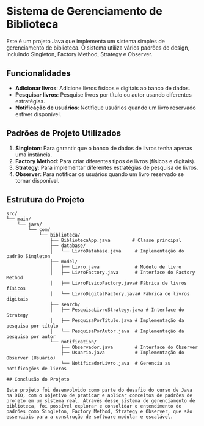 # Sistema de Gerenciamento de Biblioteca

Este é um projeto Java que implementa um sistema simples de gerenciamento de biblioteca. O sistema utiliza vários padrões de design, incluindo Singleton, Factory Method, Strategy e Observer.

## Funcionalidades

- **Adicionar livros**: Adicione livros físicos e digitais ao banco de dados.
- **Pesquisar livros**: Pesquise livros por título ou autor usando diferentes estratégias.
- **Notificação de usuários**: Notifique usuários quando um livro reservado estiver disponível.

## Padrões de Projeto Utilizados

1. **Singleton**: Para garantir que o banco de dados de livros tenha apenas uma instância.
2. **Factory Method**: Para criar diferentes tipos de livros (físicos e digitais).
3. **Strategy**: Para implementar diferentes estratégias de pesquisa de livros.
4. **Observer**: Para notificar os usuários quando um livro reservado se tornar disponível.

## Estrutura do Projeto

```plaintext
src/
└── main/
    └── java/
        └── com/
            └── biblioteca/
                ├── BibliotecaApp.java        # Classe principal
                ├── database/
                │   └── LivroDatabase.java     # Implementação do padrão Singleton
                ├── model/
                │   ├── Livro.java             # Modelo de livro
                │   ├── LivroFactory.java      # Interface do Factory Method
                │   ├── LivroFisicoFactory.java# Fábrica de livros físicos
                │   └── LivroDigitalFactory.java# Fábrica de livros digitais
                ├── search/
                │   ├── PesquisaLivroStrategy.java # Interface do Strategy
                │   ├── PesquisaPorTitulo.java # Implementação da pesquisa por título
                │   └── PesquisaPorAutor.java  # Implementação da pesquisa por autor
                └── notification/
                    ├── Observador.java        # Interface do Observer
                    ├── Usuario.java           # Implementação do Observer (Usuário)
                    └── NotificadorLivro.java  # Gerencia as notificações de livros

## Conclusão do Projeto

Este projeto foi desenvolvido como parte do desafio do curso de Java na DIO, com o objetivo de praticar e aplicar conceitos de padrões de projeto em um sistema real. Através desse sistema de gerenciamento de biblioteca, foi possível explorar e consolidar o entendimento de padrões como Singleton, Factory Method, Strategy e Observer, que são essenciais para a construção de software modular e escalável.
